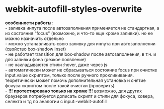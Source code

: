 # webkit-autofill-styles-overwrite

<b>особенности работы:</b><br>
    -   заливка инпута после автозаполнения применяется не стандартная, а из состояния "focus" (возможно, и что-то еще кроме заливки). но ее можно назначить отдельно <br>
    -   можно устанавливать свою заливку для инпута при автозаполнении (свойство box-shadow inset)  <br>
    -   не работает transition для box-shadow после автозаполнения, в т.ч. и для заливки фона (резкое появление) <br>
    -   не накладываются стили :hover, даже через js <br>
    -   автоматически может не сбрасываться состояние focus при очистке input.value скриптом, только после ручного прокликивания. теоретически может помочь дополнительная установка и снятие фокуса скриптом после такой очистки (проверить) <br>
    -   <b>!!! протестировано только на хроме !!!</b> 
возможно, для других браузеров потребуется дописать скрипт и стили для фокуса, ховера, селекта и тд по аналогии с input:-webkit-autofill
